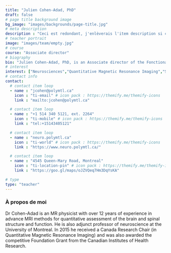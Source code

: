 ```yaml
---
title: "Julien Cohen-Adad, PhD"
draft: false
# page title background image
bg_image: "images/backgrounds/page-title.jpg"
# meta description
description : "Ceci est redondant, j'enlèverais l'item description si cela ne fait pas trop laid."
# teacher portrait
image: "images/team/empty.jpg"
# course
course: "Associate director"
# biography
bio: "Julien Cohen-Adad, PhD, is an Associate director of the Fonctional Neuroimaging Unit, Research Center of the Institut universitaire de gériatrie de Montréal, the co-investigator, along with Prof. Nikola Stikov, of the NeuroPoly Lab and an associate professor at the Polytechnique Montreal"
# interest
interest: ["Neurosciences","Quantitative Magnetic Resonance Imaging","Structure and brain function"]
# contact info
contact:
  # contact item loop
  - name : "jcohen@polymtl.ca"
    icon : "ti-email" # icon pack : https://themify.me/themify-icons
    link : "mailto:jcohen@polymtl.ca"

  # contact item loop
  - name : "+1 514 340 5121, ext. 2264"
    icon : "ti-mobile" # icon pack : https://themify.me/themify-icons
    link : "tel:+15143405121"

  # contact item loop
  - name : "neuro.polymtl.ca"
    icon : "ti-world" # icon pack : https://themify.me/themify-icons
    link : "https://www.neuro.polymtl.ca/"

  # contact item loop
  - name : "4545 Queen-Mary Road, Montreal"
    icon : "ti-location-pin" # icon pack : https://themify.me/themify-icons
    link : "https://goo.gl/maps/oJZVQeq7Hm3DqYsKA"

# type
type: "teacher"
---
```


### À propos de moi

Dr Cohen-Adad is an MR physicist with over 12 years of experience in advance MRI methods for quantitative assessment of the brain and spinal structure and function. He is also adjunct professor of neuroscience at the University of Montreal. In 2015 he received a Canada Research Chair (in Quantitative Magnetic Resonance Imaging) and was also awarded the competitive Foundation Grant from the Canadian Institutes of Health Research.
